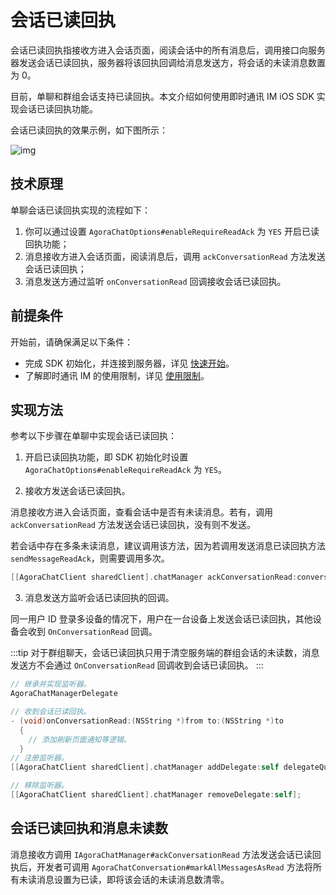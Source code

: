 # 会话已读回执

会话已读回执指接收方进入会话页面，阅读会话中的所有消息后，调用接口向服务器发送会话已读回执，服务器将该回执回调给消息发送方，将会话的未读消息数置为 0。

目前，单聊和群组会话支持已读回执。本文介绍如何使用即时通讯 IM iOS SDK 实现会话已读回执功能。

会话已读回执的效果示例，如下图所示：

![img](/images/uikit/chatuikit/feature/conversation/conversation_read.png) 

## 技术原理

 单聊会话已读回执实现的流程如下：

  1. 你可以通过设置 `AgoraChatOptions#enableRequireReadAck` 为 `YES` 开启已读回执功能；
  2. 消息接收方进入会话页面，阅读消息后，调用 `ackConversationRead` 方法发送会话已读回执；
  3. 消息发送方通过监听 `onConversationRead` 回调接收会话已读回执。

## 前提条件

开始前，请确保满足以下条件：

- 完成 SDK 初始化，并连接到服务器，详见 [快速开始](quickstart.html)。
- 了解即时通讯 IM 的使用限制，详见 [使用限制](limitation.html)。

 ## 实现方法

 参考以下步骤在单聊中实现会话已读回执：

 1. 开启已读回执功能，即 SDK 初始化时设置 `AgoraChatOptions#enableRequireReadAck` 为 `YES`。

 2. 接收方发送会话已读回执。

消息接收方进入会话页面，查看会话中是否有未读消息。若有，调用 `ackConversationRead` 方法发送会话已读回执，没有则不发送。

若会话中存在多条未读消息，建议调用该方法，因为若调用发送消息已读回执方法 `sendMessageReadAck`，则需要调用多次。

```objectivec
[[AgoraChatClient sharedClient].chatManager ackConversationRead:conversationId completion:nil];
```

3. 消息发送方监听会话已读回执的回调。

同一用户 ID 登录多设备的情况下，用户在一台设备上发送会话已读回执，其他设备会收到 `OnConversationRead` 回调。

:::tip
对于群组聊天，会话已读回执只用于清空服务端的群组会话的未读数，消息发送方不会通过 `OnConversationRead` 回调收到会话已读回执。
:::

```objectivec
// 继承并实现监听器。
AgoraChatManagerDelegate

// 收到会话已读回执。
- (void)onConversationRead:(NSString *)from to:(NSString *)to
  {
    // 添加刷新页面通知等逻辑。
  }
// 注册监听器。
[[AgoraChatClient sharedClient].chatManager addDelegate:self delegateQueue:nil];

// 移除监听器。
[[AgoraChatClient sharedClient].chatManager removeDelegate:self];
```

## 会话已读回执和消息未读数

消息接收方调用 `IAgoraChatManager#ackConversationRead` 方法发送会话已读回执后，开发者可调用 `AgoraChatConversation#markAllMessagesAsRead` 方法将所有未读消息设置为已读，即将该会话的未读消息数清零。
